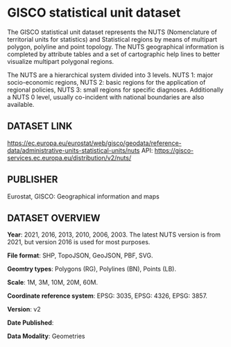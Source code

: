 # GISCO statistical unit dataset

The GISCO statistical unit dataset represents the NUTS (Nomenclature of territorial units for statistics) and Statistical regions by means of multipart polygon, polyline and point topology. The NUTS geographical information is completed by attribute tables and a set of cartographic help lines to better visualize multipart polygonal regions.

The NUTS are a hierarchical system divided into 3 levels. NUTS 1: major socio-economic regions, NUTS 2: basic regions for the application of regional policies, NUTS 3: small regions for specific diagnoses. Additionally a NUTS 0 level, usually co-incident with national boundaries are also available.

## DATASET LINK
https://ec.europa.eu/eurostat/web/gisco/geodata/reference-data/administrative-units-statistical-units/nuts
API: https://gisco-services.ec.europa.eu/distribution/v2/nuts/

## PUBLISHER
Eurostat, GISCO: Geographical information and maps

## DATASET OVERVIEW
**Year**: 2021, 2016, 2013, 2010, 2006, 2003.
The latest NUTS version is from 2021, but version 2016 is used for most purposes.

**File format**: SHP, TopoJSON, GeoJSON, PBF, SVG.

**Geomtry types**: Polygons (RG), Polylines (BN), Points (LB).

**Scale**: 1M, 3M, 10M, 20M, 60M.

**Coordinate reference system**: EPSG: 3035, EPSG: 4326, EPSG: 3857.

**Version**: v2

**Date Published**:

**Data Modality**: Geometries
